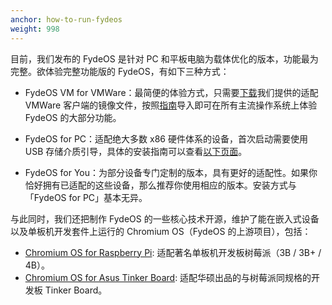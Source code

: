 ```yaml
---
anchor: how-to-run-fydeos
weight: 998
---
```

目前，我们发布的 FydeOS 是针对 PC 和平板电脑为载体优化的版本，功能最为完整。欲体验完整功能版的 FydeOS，有如下三种方式：

 - FydeOS VM for VMWare：最简便的体验方式，只需要[下载](https://fydeos.com/download/)我们提供的适配 VMWare 客户端的镜像文件，按照[指南](https://fydeos.com/instructions-vmware/)导入即可在所有主流操作系统上体验 FydeOS 的大部分功能。

 - FydeOS for PC：适配绝大多数 x86 硬件体系的设备，首次启动需要使用 USB 存储介质引导，具体的安装指南可以查看[以下页面](https://fydeos.com/instructions-pc/)。

 - FydeOS for You：为部分设备专门定制的版本，具有更好的适配性。如果你恰好拥有已适配的这些设备，那么推荐你使用相应的版本。安装方式与「FydeOS for PC」基本无异。

与此同时，我们还把制作 FydeOS 的一些核心技术开源，维护了能在嵌入式设备以及单板机开发套件上运行的 Chromium OS（FydeOS 的上游项目），包括：

 - [Chromium OS for Raspberry Pi](https://github.com/FydeOS/chromium_os_for_raspberry_pi): 适配著名单板机开发板树莓派（3B / 3B+ / 4B）。
 - [Chromium OS for Asus Tinker Board](https://github.com/FydeOS/chromium_os_for_tinker_board): 适配华硕出品的与树莓派同规格的开发板 Tinker Board。
